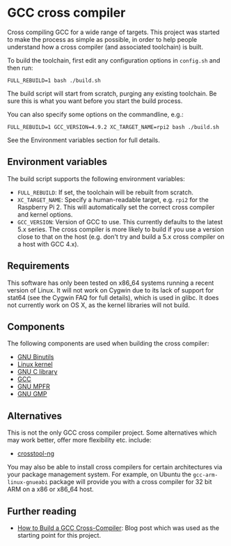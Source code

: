 # GCC cross compiler

Cross compiling GCC for a wide range of targets. This project was started to
make the process as simple as possible, in order to help people understand
how a cross compiler (and associated toolchain) is built.

To build the toolchain, first edit any configuration options in `config.sh` and
then run:

```
FULL_REBUILD=1 bash ./build.sh
```

The build script will start from scratch, purging any existing toolchain. Be
sure this is what you want before you start the build process.

You can also specify some options on the commandline, e.g.:

```
FULL_REBUILD=1 GCC_VERSION=4.9.2 XC_TARGET_NAME=rpi2 bash ./build.sh
```

See the Environment variables section for full details.

## Environment variables

The build script supports the following environment variables:

 * `FULL_REBUILD`: If set, the toolchain will be rebuilt from scratch.
 * `XC_TARGET_NAME`: Specify a human-readable target, e.g. `rpi2` for the
 Raspberry Pi 2. This will automatically set the correct cross compiler and
 kernel options.
 * `GCC_VERSION`: Version of GCC to use. This currently defaults to the latest
 5.x series. The cross compiler is more likely to build if you use a version
 close to that on the host (e.g. don't try and build a 5.x cross compiler on a
 host with GCC 4.x).

## Requirements

This software has only been tested on x86_64 systems running a recent version of
Linux. It will not work on Cygwin due to its lack of support for stat64 (see the
Cygwin FAQ for full details), which is used in glibc. It does not currently work
on OS X, as the kernel libraries will not build.

## Components

The following components are used when building the cross compiler:

 * [GNU Binutils](https://www.gnu.org/software/binutils/)
 * [Linux kernel](https://www.kernel.org/)
 * [GNU C library](https://www.gnu.org/software/libc/)
 * [GCC](https://gcc.gnu.org/)
 * [GNU MPFR](http://www.mpfr.org/)
 * [GNU GMP](https://gmplib.org/)

## Alternatives

This is not the only GCC cross compiler project. Some alternatives which may
work better, offer more flexibility etc. include:

 * [crosstool-ng](http://crosstool-ng.org/)

You may also be able to install cross compilers for certain architectures via
your package management system. For example, on Ubuntu the
`gcc-arm-linux-gnueabi` package will provide you with a cross compiler for 32
bit ARM on a x86 or x86_64 host.

## Further reading

 * [How to Build a GCC Cross-Compiler](http://preshing.com/20141119/how-to-build-a-gcc-cross-compiler/):
 Blog post which was used as the starting point for this project.
